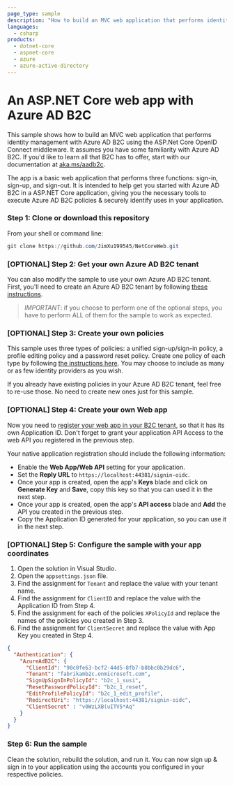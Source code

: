```yaml
---
page_type: sample
description: "How to build an MVC web application that performs identity management with Azure AD B2C using the ASP.Net Core OpenID Connect middleware."
languages:
  - csharp
products:
  - dotnet-core
  - aspnet-core
  - azure
  - azure-active-directory
---
```


# An ASP.NET Core web app with Azure AD B2C 
This sample shows how to build an MVC web application that performs identity management with Azure AD B2C using the ASP.Net Core OpenID Connect middleware.  It assumes you have some familiarity with Azure AD B2C.  If you'd like to learn all that B2C has to offer, start with our documentation at [aka.ms/aadb2c](http://aka.ms/aadb2c). 

The app is a basic web application that performs three functions: sign-in, sign-up, and sign-out.  It is intended to help get you started with Azure AD B2C in a ASP.NET Core application, giving you the necessary tools to execute Azure AD B2C policies & securely identify uses in your application.  


### Step 1:  Clone or download this repository

From your shell or command line:

```powershell
git clone https://github.com/JimXu199545/NetCoreWeb.git
```

### [OPTIONAL] Step 2: Get your own Azure AD B2C tenant

You can also modify the sample to use your own Azure AD B2C tenant.  First, you'll need to create an Azure AD B2C tenant by following [these instructions](https://azure.microsoft.com/documentation/articles/active-directory-b2c-get-started).

> *IMPORTANT*: if you choose to perform one of the optional steps, you have to perform ALL of them for the sample to work as expected.

### [OPTIONAL] Step 3: Create your own policies

This sample uses three types of policies: a unified sign-up/sign-in policy, a profile editing policy and a password reset policy.  Create one policy of each type by following [the instructions here](https://azure.microsoft.com/documentation/articles/active-directory-b2c-reference-policies).  You may choose to include as many or as few identity providers as you wish.

If you already have existing policies in your Azure AD B2C tenant, feel free to re-use those.  No need to create new ones just for this sample.



### [OPTIONAL] Step 4: Create your own Web app

Now you need to [register your web app in your B2C tenant](https://docs.microsoft.com/azure/active-directory-b2c/active-directory-b2c-app-registration#register-a-web-application), so that it has its own Application ID. Don't forget to grant your application API Access to the web API you registered in the previous step.

Your native application registration should include the following information:

- Enable the **Web App/Web API** setting for your application.
- Set the **Reply URL** to `https://localhost:44381/signin-oidc`.
- Once your app is created, open the app's **Keys** blade and click on **Generate Key** and **Save**, copy this key so that you can used it in the next step.
- Once your app is created, open the app's **API access** blade and **Add** the API you created in the previous step.
- Copy the Application ID generated for your application, so you can use it in the next step.

### [OPTIONAL] Step 5: Configure the sample with your app coordinates

1. Open the solution in Visual Studio.
1. Open the `appsettings.json` file.
1. Find the assignment for `Tenant` and replace the value with your tenant name.
1. Find the assignment for `ClientID` and replace the value with the Application ID from Step 4.
1. Find the assignment for each of the policies `XPolicyId` and replace the names of the policies you created in Step 3.
1. Find the assignment for `ClientSecret` and replace the value with App Key you created in Step 4.


```json
{
  "Authentication": {
    "AzureAdB2C": {
      "ClientId": "90c0fe63-bcf2-44d5-8fb7-b8bbc0b29dc6",
      "Tenant": "fabrikamb2c.onmicrosoft.com",
      "SignUpSignInPolicyId": "b2c_1_susi",
      "ResetPasswordPolicyId": "b2c_1_reset",
      "EditProfilePolicyId": "b2c_1_edit_profile",
      "RedirectUri": "https://localhost:44381/signin-oidc",
      "ClientSecret" : "v0WzLXB(uITV5*Aq"
    }
  }
}
```

### Step 6:  Run the sample

Clean the solution, rebuild the solution, and run it.  You can now sign up & sign in to your application using the accounts you configured in your respective policies.

